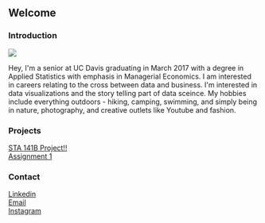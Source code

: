 ## Welcome

### Introduction
<img src="images/tiff.jpg">

Hey, I'm a senior at UC Davis graduating in March 2017 with a degree in Applied Statistics with emphasis in Managerial Economics. I am interested in careers relating to the cross between data and business. I'm interested in data visualizations and the story telling part of data sceince. My hobbies include everything outdoors - hiking, camping, swimming, and simply being in nature, photography, and creative outlets like Youtube and fashion.


###  Projects
<p>
<a href="assignments/STA141+Project.html"> STA 141B Project!! </a> <br>
<a href="assignments/a1.html"> Assignment 1  </a> <br>

</p>

###  Contact
<p>
<a href = "https://linkedin.com/in/tiffchenn">Linkedin</a> <br>
<a href="mailto:tyychen@ucdavis.edu">Email</a> <br>
<a href ="https://www.instagram.com/tiffnychen">Instagram</a>
</p>
